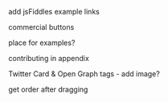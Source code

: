 <!-- breaking jQuery chainability -->

add jsFiddles example links

commercial buttons

<!-- hero buttons -->

place for examples?

contributing in appendix

Twitter Card & Open Graph tags - add image?

<!-- jshint page js -->

<!-- note about jQuery chainability with methods that return stuff -->

get order after dragging
